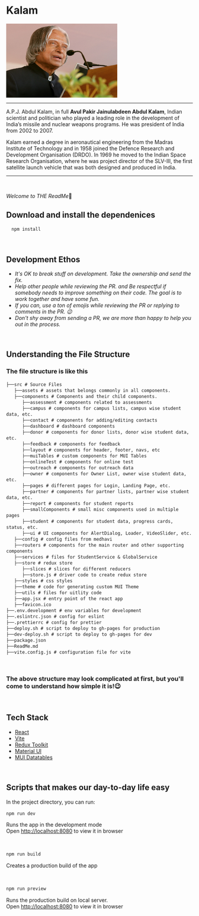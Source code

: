 # Kalam

<img src="src/assets/img/kalam.jpg" width="300" align='center'/>

<hr>

A.P.J. Abdul Kalam, in full **Avul Pakir Jainulabdeen Abdul Kalam**, Indian scientist and politician who played a leading role in the development of India’s missile and nuclear weapons programs. He was president of India from 2002 to 2007.

Kalam earned a degree in aeronautical engineering from the Madras Institute of Technology and in 1958 joined the Defence Research and Development Organisation (DRDO). In 1969 he moved to the Indian Space Research Organisation, where he was project director of the SLV-III, the first satellite launch vehicle that was both designed and produced in India.

<hr>
<br>

*Welcome to THE ReadMe*🙌

## Download and install the dependenices

```sh
  npm install
```

<br>

## Development Ethos

- _It's OK to break stuff on development. Take the ownership and send the fix._
- _Help other people while reviewing the PR. and Be respectful if somebody needs to improve something on their code. The goal is to work together and have some fun._
- _If you can, use a ton of emojis while reviewing the PR or replying to comments in the PR. 😉_
- _Don't shy away from sending a PR, we are more than happy to help you out in the process._

<br>

## Understanding the File Structure

### The file structure is like this

```no
├──src # Source Files
   ├──assets # assets that belongs commonly in all components.
   ├──components # Components and their child components.
      ├──assessment # components related to assessments
      ├──campus # components for campus lists, campus wise student data, etc.
      ├──contact # components for adding/editing contacts
      ├──dashboard # dashboard components
      ├──donor # components for donor lists, donor wise student data, etc.
      ├──feedback # components for feedback
      ├──layout # components for header, footer, navs, etc
      ├──muiTables # custom components for MUI Tables
      ├──onlineTest # components for online test
      ├──outreach # components for outreach data
      ├──owner # components for Owner List, owner wise student data, etc.
      ├──pages # different pages for Login, Landing Page, etc.
      ├──partner # components for partner lists, partner wise student data, etc.
      ├──report # components for student reports
      ├──smallComponents # small misc components used in multiple pages
      ├──student # components for student data, progress cards, status, etc.
      ├──ui # UI components for AlertDialog, Loader, VideoSlider, etc.
   ├──config # config files from medhavi
   ├──routers # components for the main router and other supporting components
   ├──services # files for StudentService & GlobalService
   ├──store # redux store
      ├──slices # slices for different reducers
      ├──store.js # driver code to create redux store
   ├──styles # css styles
   ├──theme # code for generating custom MUI Theme
   ├──utils # files for uitlity code
   ├──app.jsx # entry point of the react app
   ├──favicon.ico
├──.env.development # env variables for development
├──.eslintrc.json # config for eslint
├──.prettierrc # config for prettier
├──deploy.sh # script to deploy to gh-pages for production
├──dev-deploy.sh # script to deploy to gh-pages for dev
├──package.json
├──ReadMe.md
├──vite.config.js # configuration file for vite

```

<br>

### The above structure may look complicated at first, but you'll come to understand how simple it is!😉

<br>

## Tech Stack

- [React](https://reactjs.org/)
- [Vite](https://vitejs.dev/)
- [Redux Toolkit](https://redux-toolkit.js.org/)
- [Material UI](https://mui.com/)
- [MUI Datatables](http://www.material-ui-datatables.com/)

<br>

## Scripts that makes our day-to-day life easy

In the project directory, you can run:

```sh
npm run dev
```

Runs the app in the development mode<br>
Open <http://localhost:8080> to view it in browser

<br>

```sh
npm run build
```

Creates a production build of the app

<br>

```sh
npm run preview
```

Runs the production build on local server.<br>
Open <http://localhost:8080> to view it in browser

